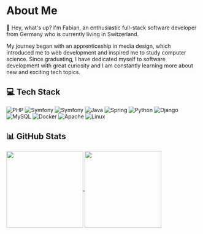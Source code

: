 # About Me

👋 Hey, what's up? I'm Fabian, an enthusiastic full-stack software developer from Germany who is currently living in Switzerland.

My journey began with an apprenticeship in media design, which introduced me to web development and inspired me to study computer science. Since graduating, I have dedicated myself to software development with great curiosity and I am constantly learning more about new and exciting tech topics.

## 💻 Tech Stack

![PHP](https://img.shields.io/badge/PHP-777BB4.svg?style=flat-square&logo=php&logoColor=white)
![Symfony](https://img.shields.io/badge/CakePHP-C92434.svg?style=flat-square&logo=cakephp&logoColor=white)
![Symfony](https://img.shields.io/badge/Symfony-000000.svg?style=flat-square&logo=symfony&logoColor=white)
![Java](https://img.shields.io/badge/Java-ED8B00.svg?style=flat-square&logo=openjdk&logoColor=white)
![Spring](https://img.shields.io/badge/Spring-6DB33F.svg?style=flat-square&logo=spring&logoColor=white)
![Python](https://img.shields.io/badge/Python-3670A0?style=flat-square&logo=python&logoColor=white)
![Django](https://img.shields.io/badge/Django-092E20.svg?style=flat-square&logo=django&logoColor=white)
![MySQL](https://img.shields.io/badge/MySQL-00758F.svg?style=flat-square&logo=mysql&logoColor=white)
![Docker](https://img.shields.io/badge/Docker-384D54.svg?style=flat-square&logo=docker&logoColor=white)
![Apache](https://img.shields.io/badge/Apache-F69824.svg?style=flat-square&logo=apache&logoColor=white)
![Linux](https://img.shields.io/badge/Linux-020204.svg?style=flat-square&logo=linux&logoColor=white)

## 📊 GitHub Stats

<a href="https://github.com/anuraghazra/github-readme-stats">
  <img height=200 align="center" src="https://github-readme-stats.vercel.app/api/top-langs/?username=Neluxx&theme=dark&layout=donut">
</a>
<a href="https://github.com/anuraghazra/github-readme-stats">
  <img height=200 align="center" src="https://github-readme-stats.vercel.app/api?username=Neluxx&theme=dark&hide=contribs">
</a>
